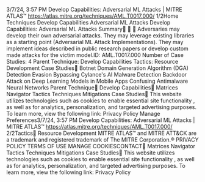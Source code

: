 3/7/24, 3:57 PM Develop Capabilities: Adversarial ML Attacks | MITRE ATLAS™
https://atlas.mitre.org/techniques/AML.T0017.000/ 1/2Home Techniques Develop Capabilities Adversarial ML Attacks
Develop Capabilities:
Adversarial ML Attacks
Summary󰅂 󰅂 󰅂
Adversaries may develop their own adversarial attacks.
They may leverage existing libraries as a starting point
(Adversarial ML Attack Implementations). They may
implement ideas described in public research papers or
develop custom made attacks for the victim model.ID: AML.T0017.000
Number of Case Studies: 4
Parent Technique: Develop
Capabilities
Tactics: Resource
Development
Case Studies󰅀
Botnet Domain Generation Algorithm (DGA) Detection Evasion
Bypassing Cylance's AI Malware Detection
Backdoor Attack on Deep Learning Models in Mobile Apps
Confusing Antimalware Neural Networks
Parent Technique󰅀
Develop Capabilities󰍜 Matrices Navigator Tactics Techniques Mitigations Case Studies󰍝
This website utilizes technologies such as cookies to enable essential site functionality , as well as
for analytics, personalization, and targeted advertising purposes. To learn more, view the following
link: Privacy Policy
Manage Preferences3/7/24, 3:57 PM Develop Capabilities: Adversarial ML Attacks | MITRE ATLAS™
https://atlas.mitre.org/techniques/AML.T0017.000/ 2/2Tactics󰅀
Resource Development
MITRE ATLAS™ and MITRE ATT&CK are a trademark and registered
trademark of The MITRE Corporation.®
PRIVACY POLICY TERMS OF USE MANAGE COOKIESCONTACT󰍜 Matrices Navigator Tactics Techniques Mitigations Case Studies󰍝
This website utilizes technologies such as cookies to enable essential site functionality , as well as
for analytics, personalization, and targeted advertising purposes. To learn more, view the following
link: Privacy Policy